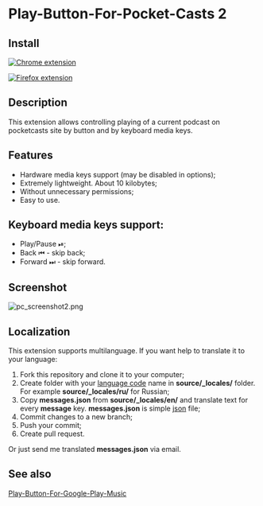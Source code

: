 Play-Button-For-Pocket-Casts 2
============================

## Install
[![Chrome extension](http://download.illuzor.com/images/github/Badges/chrome_badge.png)](https://chrome.google.com/webstore/detail/playpause-button-for-pock/ogdnlmiknnmedpcnjnkjncdjjgfdkiik)

[![Firefox extension](http://download.illuzor.com/images/github/Badges/ff_badge.png)](https://addons.mozilla.org/addon/play-button-for-pocketcasts/)

## Description

This extension allows controlling playing of a current podcast on pocketcasts site by button and by keyboard media keys.

## Features
- Hardware media keys support (may be disabled in options);
- Extremely lightweight. About 10 kilobytes;
- Without unnecessary permissions;
- Easy to use.

## Keyboard media keys support:
 - Play/Pause ⏯;
 - Back ⏮ - skip back;
 - Forward ⏭ - skip forward.

## Screenshot

![pc_screenshot2.png](http://download.illuzor.com/images/github/pc_screenshot2.png)

## Localization
This extension supports multilanguage. If you want help to translate it to your language:

1. Fork this repository and clone it to your computer;
2. Create folder with your [language code](https://developer.chrome.com/webstore/i18n?csw=1#localeTable) name in **source/_locales/** folder. For example **source/_locales/ru/** for Russian;
3. Copy **messages.json** from **source/_locales/en/** and translate text for every **message** key. **messages.json** is simple [json](https://en.wikipedia.org/wiki/JSON) file;
4. Commit changes to a new branch;
5. Push your commit;
6. Create pull request.

Or just send me translated **messages.json** via email.

## See also
[Play-Button-For-Google-Play-Music](https://github.com/illuzor/Play-Button-For-Google-Play-Music)
